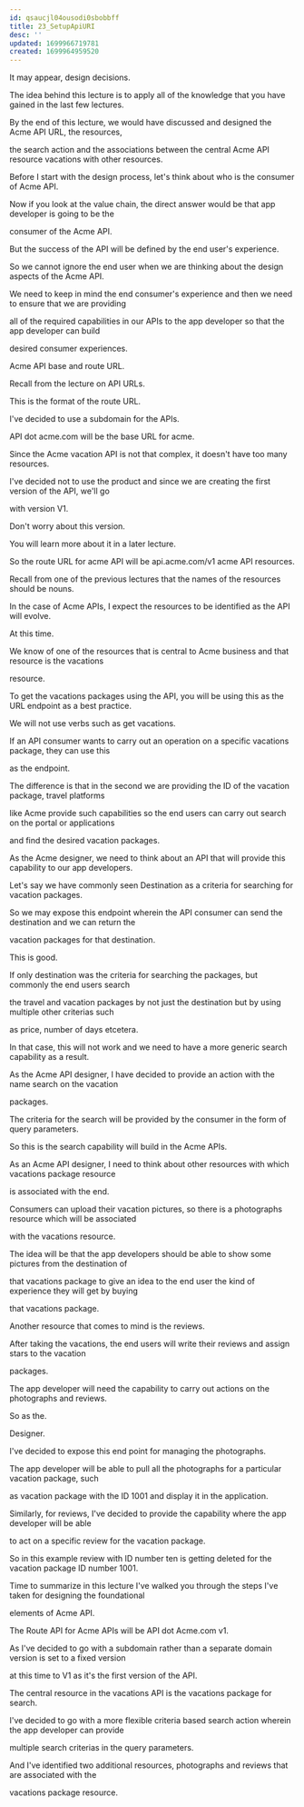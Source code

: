 ```yaml
---
id: qsaucjl04ousodi0sbobbff
title: 23_SetupApiURI
desc: ''
updated: 1699966719781
created: 1699964959520
---
```

It may appear, design decisions.

The idea behind this lecture is to apply all of the knowledge that you have gained in the last few lectures.

By the end of this lecture, we would have discussed and designed the Acme API URL, the resources,

the search action and the associations between the central Acme API resource vacations with other resources.

Before I start with the design process, let's think about who is the consumer of Acme API.

Now if you look at the value chain, the direct answer would be that app developer is going to be the

consumer of the Acme API.

But the success of the API will be defined by the end user's experience.

So we cannot ignore the end user when we are thinking about the design aspects of the Acme API.

We need to keep in mind the end consumer's experience and then we need to ensure that we are providing

all of the required capabilities in our APIs to the app developer so that the app developer can build

desired consumer experiences.

Acme API base and route URL.

Recall from the lecture on API URLs.

This is the format of the route URL.

I've decided to use a subdomain for the APIs.

API dot acme.com will be the base URL for acme.

Since the Acme vacation API is not that complex, it doesn't have too many resources.

I've decided not to use the product and since we are creating the first version of the API, we'll go

with version V1.

Don't worry about this version.

You will learn more about it in a later lecture.

So the route URL for acme API will be api.acme.com/v1 acme API resources.

Recall from one of the previous lectures that the names of the resources should be nouns.

In the case of Acme APIs, I expect the resources to be identified as the API will evolve.

At this time.

We know of one of the resources that is central to Acme business and that resource is the vacations

resource.

To get the vacations packages using the API, you will be using this as the URL endpoint as a best practice.

We will not use verbs such as get vacations.

If an API consumer wants to carry out an operation on a specific vacations package, they can use this

as the endpoint.

The difference is that in the second we are providing the ID of the vacation package, travel platforms

like Acme provide such capabilities so the end users can carry out search on the portal or applications

and find the desired vacation packages.

As the Acme designer, we need to think about an API that will provide this capability to our app developers.

Let's say we have commonly seen Destination as a criteria for searching for vacation packages.

So we may expose this endpoint wherein the API consumer can send the destination and we can return the

vacation packages for that destination.

This is good.

If only destination was the criteria for searching the packages, but commonly the end users search

the travel and vacation packages by not just the destination but by using multiple other criterias such

as price, number of days etcetera.

In that case, this will not work and we need to have a more generic search capability as a result.

As the Acme API designer, I have decided to provide an action with the name search on the vacation

packages.

The criteria for the search will be provided by the consumer in the form of query parameters.

So this is the search capability will build in the Acme APIs.

As an Acme API designer, I need to think about other resources with which vacations package resource

is associated with the end.

Consumers can upload their vacation pictures, so there is a photographs resource which will be associated

with the vacations resource.

The idea will be that the app developers should be able to show some pictures from the destination of

that vacations package to give an idea to the end user the kind of experience they will get by buying

that vacations package.

Another resource that comes to mind is the reviews.

After taking the vacations, the end users will write their reviews and assign stars to the vacation

packages.

The app developer will need the capability to carry out actions on the photographs and reviews.

So as the.

Designer.

I've decided to expose this end point for managing the photographs.

The app developer will be able to pull all the photographs for a particular vacation package, such

as vacation package with the ID 1001 and display it in the application.

Similarly, for reviews, I've decided to provide the capability where the app developer will be able

to act on a specific review for the vacation package.

So in this example review with ID number ten is getting deleted for the vacation package ID number 1001.

Time to summarize in this lecture I've walked you through the steps I've taken for designing the foundational

elements of Acme API.

The Route API for Acme APIs will be API dot Acme.com v1.

As I've decided to go with a subdomain rather than a separate domain version is set to a fixed version

at this time to V1 as it's the first version of the API.

The central resource in the vacations API is the vacations package for search.

I've decided to go with a more flexible criteria based search action wherein the app developer can provide

multiple search criterias in the query parameters.

And I've identified two additional resources, photographs and reviews that are associated with the

vacations package resource.